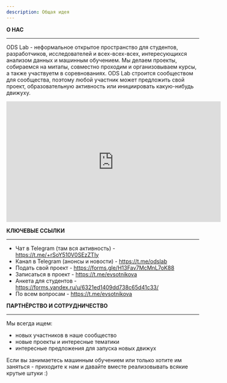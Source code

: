 ```yaml
---
description: Общая идея
---
```


**О НАС**

---

ODS Lab - неформальное открытое пространство для студентов, разработчиков, исследователей и всех-всех-всех, интересующихся анализом данных и машинным обучением. Мы делаем проекты, собираемся на митапы, совместно проходим и организовываем курсы, а также участвуетм в соревнованиях. ODS Lab строится сообществом для сообщества, поэтому любой участник может предложить свой проект, образовательную активность или инициировать какую-нибудь движуху. 

<iframe width="560" height="315" src="https://www.youtube.com/embed/scdLkKPKOdI" title="YouTube video player" frameborder="0" allow="accelerometer; autoplay; clipboard-write; encrypted-media; gyroscope; picture-in-picture" allowfullscreen></iframe>

**КЛЮЧЕВЫЕ ССЫЛКИ**

---

- Чат в Telegram (там вся активность) - https://t.me/+rSoY510V0SEzZTIy
- Канал в Telegram (анонсы и новости) - https://t.me/odslab
- Подать свой проект - https://forms.gle/H13Fav7McMnL7oK88
- Записаться в проект - https://t.me/evsotnikova
- Анкета для студентов - https://forms.yandex.ru/u/6321ed1409dd738c65d41c33/ 
- По всем вопросам - https://t.me/evsotnikova


**ПАРТНЁРСТВО И СОТРУДНИЧЕСТВО**

---

Мы всегда ищем:
- новых участников в наше сообщество 
- новые проекты и интересные тематики
- интересные предложения для запуска новых движух

Если вы занимаетесь машинным обучением или только хотите им заняться - приходите к нам и давайте вместе реализовывать всякие крутые штуки :)
